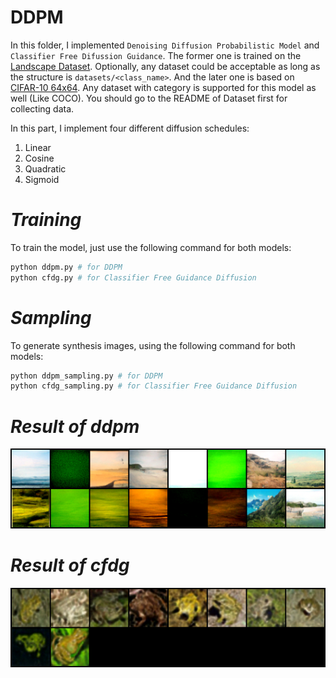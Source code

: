 # DDPM

In this folder, I implemented `Denoising Diffusion Probabilistic Model` and `Classifier Free Difussion Guidance`. The former one is trained on the [Landscape Dataset](https://www.kaggle.com/datasets/arnaud58/landscape-pictures). Optionally, any dataset could be acceptable as long as the structure is `datasets/<class_name>`. And the later one is based on [CIFAR-10 64x64](https://www.kaggle.com/datasets/joaopauloschuler/cifar10-64x64-resized-via-cai-super-resolution). Any dataset with category is supported for this model as well (Like COCO). You should go to the README of Dataset first for collecting data.


In this part, I implement four different diffusion schedules:
1. Linear
2. Cosine
3. Quadratic
4. Sigmoid


# _Training_ #
To train the model, just use the following command for both models:

```bash
python ddpm.py # for DDPM
python cfdg.py # for Classifier Free Guidance Diffusion
```

# _Sampling_ #
To generate synthesis images, using the following command for both models:
```bash
python ddpm_sampling.py # for DDPM
python cfdg_sampling.py # for Classifier Free Guidance Diffusion
```

# _Result of ddpm_ #
![image](https://github.com/tungyen/Deep_learning_CV/blob/master/GenAI/DDPM/images/ddpm_res.png)


# _Result of cfdg_ #
![image](https://github.com/tungyen/Deep_learning_CV/blob/master/GenAI/DDPM/images/cfdg_res.png)
